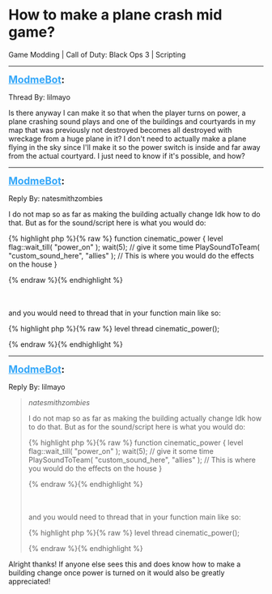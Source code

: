 # How to make a plane crash mid game?
Game Modding | Call of Duty: Black Ops 3 | Scripting

---
<strong style="font-size: 1.4em;"><span style="text-decoration: underline;text-decoration-color: #34a7f9;"><span style="color:#34a7f9;">ModmeBot</span></span>:</strong>

<p>Thread By: lilmayo<br /><p style="text-align:left;">Is there anyway I can make it so that when the player turns on power, a plane crashing sound plays and one of the buildings and courtyards in my map that was previously not destroyed becomes all destroyed with wreckage from a huge plane in it? I don&#39;t need to actually make a plane flying in the sky since I&#39;ll make it so the power switch is inside and far away from the actual courtyard. I just need to know if it&#39;s possible, and how? </p></p>

---
<strong style="font-size: 1.4em;"><span style="text-decoration: underline;text-decoration-color: #34a7f9;"><span style="color:#34a7f9;">ModmeBot</span></span>:</strong>

<p>Reply By: natesmithzombies<br /><p style="text-align:left;">I do not map so as far as making the building actually change Idk how to do that. But as for the sound/script here is what you would do: </p>{% highlight php %}{% raw %}
function cinematic_power
{
	level flag::wait_till( "power_on" ); 
	wait(5); // give it some time 
	PlaySoundToTeam( "custom_sound_here", "allies" );
	// This is where you would do the effects on the house
}

{% endraw %}{% endhighlight %}
<br /><br /><br /><p style="text-align:left;">and you would need to thread that in your function main like so: </p>{% highlight php %}{% raw %}
level thread cinematic_power();

{% endraw %}{% endhighlight %}
</p>

---
<strong style="font-size: 1.4em;"><span style="text-decoration: underline;text-decoration-color: #34a7f9;"><span style="color:#34a7f9;">ModmeBot</span></span>:</strong>

<p>Reply By: lilmayo<br /><blockquote><em>natesmithzombies</em><p style="text-align:left;">I do not map so as far as making the building actually change Idk how to do that. But as for the sound/script here is what you would do: </p>{% highlight php %}{% raw %}
function cinematic_power
{
	level flag::wait_till( "power_on" ); 
	wait(5); // give it some time 
	PlaySoundToTeam( "custom_sound_here", "allies" );
	// This is where you would do the effects on the house
}

{% endraw %}{% endhighlight %}
<br /><br /><br /><p style="text-align:left;">and you would need to thread that in your function main like so: </p>{% highlight php %}{% raw %}
level thread cinematic_power();

{% endraw %}{% endhighlight %}
<br /></blockquote><p style="text-align:left;">Alright thanks! If anyone else sees this and does know how to make a building change once power is turned on it would also be greatly appreciated!</p></p>
